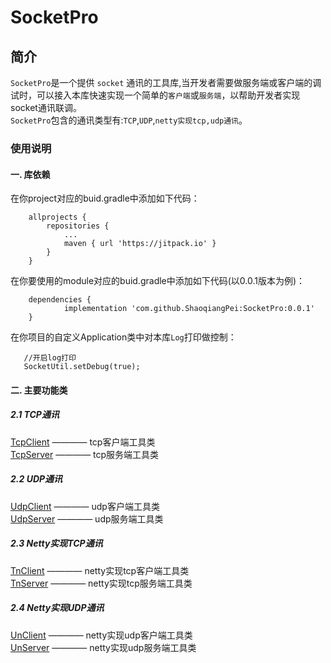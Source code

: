# SocketPro
## 简介
`SocketPro`是一个提供 `socket` 通讯的工具库,当开发者需要做服务端或客户端的调试时，可以接入本库快速实现一个简单的`客户端`或`服务端`，以帮助开发者实现socket通讯联调。  
`SocketPro`包含的通讯类型有:`TCP`,`UDP`,`netty实现tcp,udp通讯`。

### 使用说明
#### 一. 库依赖
在你project对应的buid.gradle中添加如下代码：
```
	allprojects {
		repositories {
			...
			maven { url 'https://jitpack.io' }
		}
	}
```
在你要使用的module对应的buid.gradle中添加如下代码(以0.0.1版本为例)：
```
	dependencies {
	        implementation 'com.github.ShaoqiangPei:SocketPro:0.0.1'
	}
```
在你项目的自定义Application类中对本库`Log`打印做控制：
```
   //开启log打印
   SocketUtil.setDebug(true);
```
#### 二. 主要功能类
##### 2.1 TCP通讯
[TcpClient](https://github.com/ShaoqiangPei/SocketPro/blob/master/read/TcpClient%E4%BD%BF%E7%94%A8%E8%AF%B4%E6%98%8E.md) ———— tcp客户端工具类  
[TcpServer](https://github.com/ShaoqiangPei/SocketPro/blob/master/read/TcpServer%E4%BD%BF%E7%94%A8%E8%AF%B4%E6%98%8E.md) ———— tcp服务端工具类  
##### 2.2 UDP通讯
[UdpClient](https://github.com/ShaoqiangPei/SocketPro/blob/master/read/UdpClient%E4%BD%BF%E7%94%A8%E8%AF%B4%E6%98%8E.md) ———— udp客户端工具类  
[UdpServer](https://github.com/ShaoqiangPei/SocketPro/blob/master/read/UdpServer%E4%BD%BF%E7%94%A8%E8%AF%B4%E6%98%8E.md) ———— udp服务端工具类  
##### 2.3 Netty实现TCP通讯
[TnClient](https://github.com/ShaoqiangPei/SocketPro/blob/master/read/TnClient%E4%BD%BF%E7%94%A8%E8%AF%B4%E6%98%8E.md) ———— netty实现tcp客户端工具类  
[TnServer](https://github.com/ShaoqiangPei/SocketPro/blob/master/read/TnServer%E4%BD%BF%E7%94%A8%E8%AF%B4%E6%98%8E.md) ———— netty实现tcp服务端工具类  
##### 2.4 Netty实现UDP通讯
[UnClient](https://github.com/ShaoqiangPei/SocketPro/blob/master/read/UnClient%E4%BD%BF%E7%94%A8%E8%AF%B4%E6%98%8E.md) ———— netty实现udp客户端工具类  
[UnServer](https://github.com/ShaoqiangPei/SocketPro/blob/master/read/UnServer%E4%BD%BF%E7%94%A8%E8%AF%B4%E6%98%8E.md) ———— netty实现udp服务端工具类




